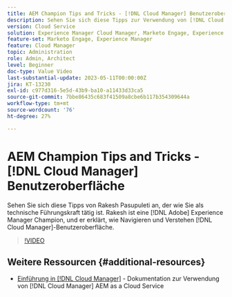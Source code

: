 ```yaml
---
title: AEM Champion Tips and Tricks - [!DNL Cloud Manager] Benutzeroberfläche
description: Sehen Sie sich diese Tipps zur Verwendung von [!DNL Cloud Manager]Die Benutzeroberfläche von AEM Meister und Experte, Rakesh Pasupuleti.
version: Cloud Service
solution: Experience Manager Cloud Manager, Marketo Engage, Experience Manager
feature-set: Marketo Engage, Experience Manager
feature: Cloud Manager
topic: Administration
role: Admin, Architect
level: Beginner
doc-type: Value Video
last-substantial-update: 2023-05-11T00:00:00Z
jira: KT-13230
exl-id: c977d316-5e5d-43b9-ba10-a11433d33ca5
source-git-commit: 7bbe86435c683f41509a8cbe6b117b354309644a
workflow-type: tm+mt
source-wordcount: '76'
ht-degree: 27%

---
```


# AEM Champion Tips and Tricks - [!DNL Cloud Manager] Benutzeroberfläche

Sehen Sie sich diese Tipps von Rakesh Pasupuleti an, der wie Sie als technische Führungskraft tätig ist. Rakesh ist eine [!DNL Adobe] Experience Manager Champion, und er erklärt, wie Navigieren und Verstehen [!DNL Cloud Manager]-Benutzeroberfläche.

>[!VIDEO](https://video.tv.adobe.com/v/3419298?quality=12&learn=on)

## Weitere Ressourcen {#additional-resources}

* [Einführung in [!DNL Cloud Manager]](https://experienceleague.adobe.com/docs/experience-manager-cloud-service/content/onboarding/concepts/cloud-manager-introduction.html?lang=de) - Dokumentation zur Verwendung von [!DNL Cloud Manager] AEM as a Cloud Service
